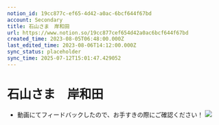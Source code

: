 ```yaml
---
notion_id: 19cc877c-ef65-4d42-a0ac-6bcf644f67bd
account: Secondary
title: 石山さま　岸和田
url: https://www.notion.so/19cc877cef654d42a0ac6bcf644f67bd
created_time: 2023-08-05T06:48:00.000Z
last_edited_time: 2023-08-06T14:12:00.000Z
sync_status: placeholder
sync_time: 2025-07-12T15:01:47.429052
---
```

# 石山さま　岸和田

- 動画にてフィードバックしたので、お手すきの際にご確認ください！
![](https://prod-files-secure.s3.us-west-2.amazonaws.com/d58fe38c-a9d4-4466-aed9-85604b7b2c6d/e558b940-caa9-4534-95d1-680c6a816f2e/%E3%82%B9%E3%82%AF%E3%83%AA%E3%83%BC%E3%83%B3%E3%82%B7%E3%83%A7%E3%83%83%E3%83%88_2023-08-05_15.47.43.png?X-Amz-Algorithm=AWS4-HMAC-SHA256&X-Amz-Content-Sha256=UNSIGNED-PAYLOAD&X-Amz-Credential=ASIAZI2LB466USGRDWVZ%2F20250719%2Fus-west-2%2Fs3%2Faws4_request&X-Amz-Date=20250719T065725Z&X-Amz-Expires=3600&X-Amz-Security-Token=IQoJb3JpZ2luX2VjEIX%2F%2F%2F%2F%2F%2F%2F%2F%2F%2FwEaCXVzLXdlc3QtMiJHMEUCIQDQE%2F6Oi%2F6yUAwjblEXP4tvfofg8TogHpsOlN1bOuG1PgIgNg51F5714cR40J7UbPKPPi9qXsI7XmK1gIFYuopijksqiAQInv%2F%2F%2F%2F%2F%2F%2F%2F%2F%2FARAAGgw2Mzc0MjMxODM4MDUiDK%2FEeCloinN%2FW63dHircA1azneWKka8OD0lOcIAKWdpXOd6vT4hyEZJNjVg0BYwM7dB2UZvbVUqU5gyFpdLxffSR4C%2F1sBCqhUXz7Vc4IHoJEuBohza4B8%2FhR%2Fg49RAo%2BSVdAB5jfSqEtr0sKJTJlO5wjH5kAIjnRP0vzYRLc2D2v5EGrroDOBjyJjlNQSBGHgPQTvA6U%2F9B7i9u9%2BVSBqvFDJVvgIjOuX8%2FLDuHrK0CidKqFeoTxsWEALi35A2qcWSqdobqHMv55PeH0M9Eev3PIXfVPfhCDB9w521hA8YD4dA1KRSLhZrk7b%2FET8HuHrxSYnXMiqNn7CmLzyiWcjHch3M0VO1%2B3ftzfMkbondA5ICcfCaDqkTPn5x%2FovuzWBjQvkHjCon3YhzN4evMV4lvtXp%2FQOpsoBHnsY1nG5XVVqLLnY6JVKqXSiCnMjZc09L46RwuExZNTjhZfIwM3fmZY%2F6dhNzt3z85VQJFb9vno2a4EE0RIKnpCGbNLmQ%2BqOd5g1Df0h%2FJV1XGZhC9krwge5XODSYisq%2FDQA23vVrAZW7rSViEQd3NZgUjrvOPuBBDia5c3QSH1Cd8xfdv4B13%2FtOXUG6xke6wPhai0vZ4XNYgfqNwXIX5zZV2gD%2FfO4qky08Dnq%2BbO3SEMJDG7MMGOqUBPbA0OeWs6WVbovJEYHhPBD7J8IYfW32DcQMMWww8yl%2B8jGkoWvPW%2Bm%2FVbpG6%2FdXQLuV0U9FFl5FRMhTNGrjMhntr3rDoPyuE0oQvx%2FLLJfLMXSBtKs3k5n%2BLH7zw9FPcDLguDFySX8L4O%2BwzpDuc29C97NYW4IxZ4sVQXr7BCULoQw1U%2B%2Bc2apBXwl%2B1xMSRRdZ6%2F1dYb2CSUByP9NrDehpItbrL&X-Amz-Signature=366532d17d5ac2c007d5547d08a5d053754845de70753cde08024ed3b10c675f&X-Amz-SignedHeaders=host&x-amz-checksum-mode=ENABLED&x-id=GetObject)